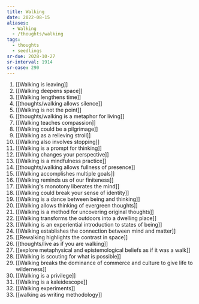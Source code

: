 ```yaml
---
title: Walking
date: 2022-08-15
aliases:
  - Walking
  - /thoughts/walking
tags:
  - thoughts
  - seedlings
sr-due: 2028-10-27
sr-interval: 1914
sr-ease: 290
---
```

1. [[Walking is leaving]]
2. [[Walking deepens space]]
3. [[Walking lengthens time]]
4. [[thoughts/walking allows silence]]
5. [[Walking is not the point]]
6. [[thoughts/walking is a metaphor for living]]
7. [[Walking teaches compassion]]
8. [[Walking could be a pilgrimage]]
9. [[Walking as a relieving stroll]]
10. [[Walking also involves stopping]]
11. [[Walking is a prompt for thinking]]
12. [[Walking changes your perspective]]
13. [[Walking is a mindfulness practice]]
14. [[thoughts/walking allows fullness of presence]]
15. [[Walking accomplishes multiple goals]]
16. [[Walking reminds us of our finiteness]]
17. [[Walking's monotony liberates the mind]]
18. [[Walking could break your sense of identity]]
19. [[Walking is a dance between being and thinking]]
20. [[Walking allows thinking of evergreen thoughts]]
21. [[Walking is a method for uncovering original thoughts]]
22. [[Walking transforms the outdoors into a dwelling place]]
23. [[Walking is an experiential introduction to states of being]]
24. [[Walking establishes the connection between mind and matter]]
25. [[Rewalking highlights the contrast in space]]
26. [[thoughts/live as if you are walking]]
27. [[explore metaphysical and epistemological beliefs as if it was a walk]]
28. [[Walking is scouting for what is possible]]
29. [[Walking breaks the dominance of commerce and culture to give life to wilderness]]
30. [[Walking is a privilege]]
31. [[Walking is a kaleidescope]]
32. [[Walking experiments]]
33. [[walking as writing methodology]]